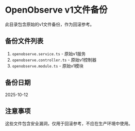 # OpenObserve v1文件备份

此目录包含原始的v1文件备份，作为回滚参考。

## 备份文件列表

1. `openobserve.service.ts` - 原始v1服务
2. `openobserve.controller.ts` - 原始v1控制器
3. `openobserve.module.ts` - 原始v1模块

## 备份日期

2025-10-12

## 注意事项

这些文件包含安全漏洞，仅用于回滚参考，不应在生产环境中使用。
